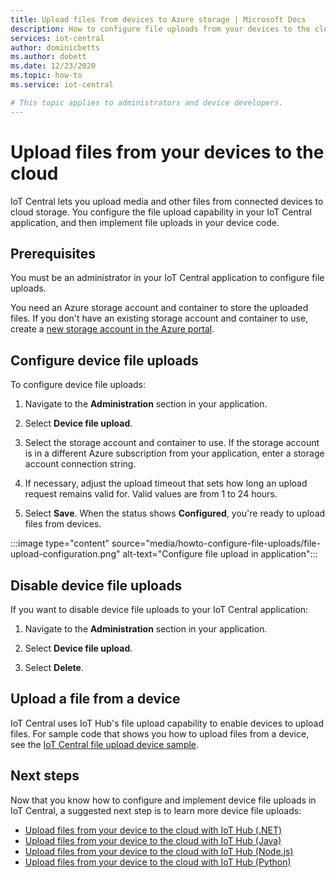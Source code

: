 ```yaml
---
title: Upload files from devices to Azure storage | Microsoft Docs
description: How to configure file uploads from your devices to the cloud. After you've configured file uploads, implement file uploads on your devices.
services: iot-central
author: dominicbetts
ms.author: dobett
ms.date: 12/23/2020
ms.topic: how-to
ms.service: iot-central

# This topic applies to administrators and device developers.
---
```

# Upload files from your devices to the cloud

IoT Central lets you upload media and other files from connected devices to cloud storage. You configure the file upload capability in your IoT Central application, and then implement file uploads in your device code.

## Prerequisites

You must be an administrator in your IoT Central application to configure file uploads.

You need an Azure storage account and container to store the uploaded files. If you don't have an existing storage account and container to use, create a [new storage account in the Azure portal](https://ms.portal.azure.com/#create/Microsoft.StorageAccount-ARM).

## Configure device file uploads

To configure device file uploads:

1. Navigate to the **Administration** section in your application.

1. Select **Device file upload**.

1. Select the storage account and container to use. If the storage account is in a different Azure subscription from your application, enter a storage account  connection string.

1. If necessary, adjust the upload timeout that sets how long an upload request remains valid for. Valid values are from 1 to 24 hours.

1. Select **Save**. When the status shows **Configured**, you're ready to upload files from devices.

:::image type="content" source="media/howto-configure-file-uploads/file-upload-configuration.png" alt-text="Configure file upload in application":::

## Disable device file uploads

If you want to disable device file uploads to your IoT Central application:

1. Navigate to the **Administration** section in your application.

1. Select **Device file upload**.

1. Select **Delete**.

## Upload a file from a device

IoT Central uses IoT Hub's file upload capability to enable devices to upload files. For sample code that shows you how to upload files from a device, see the [IoT Central file upload device sample](/samples/iot-for-all/iotc-file-upload-device/iotc-file-upload-device/).

## Next steps

Now that you know how to configure and implement device file uploads in IoT Central, a suggested next step is to learn more device file uploads:

- [Upload files from your device to the cloud with IoT Hub (.NET)](../../iot-hub/iot-hub-csharp-csharp-file-upload.md)
- [Upload files from your device to the cloud with IoT Hub (Java)](../../iot-hub/iot-hub-java-java-file-upload.md)
- [Upload files from your device to the cloud with IoT Hub (Node.js)](../../iot-hub/iot-hub-node-node-file-upload.md)
- [Upload files from your device to the cloud with IoT Hub (Python)](../../iot-hub/iot-hub-python-python-file-upload.md)